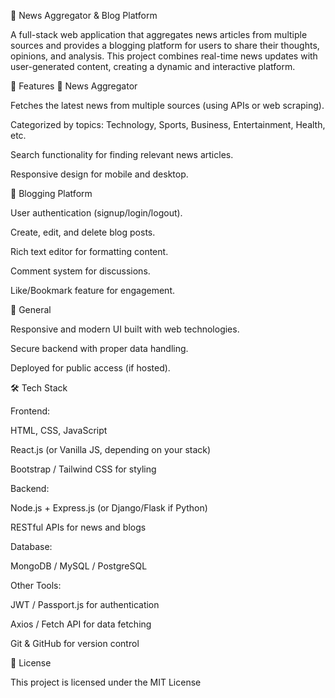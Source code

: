 📰 News Aggregator & Blog Platform

A full-stack web application that aggregates news articles from multiple sources and provides a blogging platform for users to share their thoughts, opinions, and analysis. This project combines real-time news updates with user-generated content, creating a dynamic and interactive platform.

🚀 Features
🔹 News Aggregator

Fetches the latest news from multiple sources (using APIs or web scraping).

Categorized by topics: Technology, Sports, Business, Entertainment, Health, etc.

Search functionality for finding relevant news articles.

Responsive design for mobile and desktop.

🔹 Blogging Platform

User authentication (signup/login/logout).

Create, edit, and delete blog posts.

Rich text editor for formatting content.

Comment system for discussions.

Like/Bookmark feature for engagement.

🔹 General

Responsive and modern UI built with web technologies.

Secure backend with proper data handling.

Deployed for public access (if hosted).

🛠️ Tech Stack

Frontend:

HTML, CSS, JavaScript

React.js (or Vanilla JS, depending on your stack)

Bootstrap / Tailwind CSS for styling

Backend:

Node.js + Express.js (or Django/Flask if Python)

RESTful APIs for news and blogs

Database:

MongoDB / MySQL / PostgreSQL

Other Tools:

JWT / Passport.js for authentication

Axios / Fetch API for data fetching

Git & GitHub for version control

📜 License

This project is licensed under the MIT License
